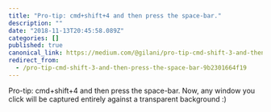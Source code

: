 ```yaml
---
title: "Pro-tip: cmd+shift+4 and then press the space-bar."
description: ""
date: "2018-11-13T20:45:58.089Z"
categories: []
published: true
canonical_link: https://medium.com/@gilani/pro-tip-cmd-shift-3-and-then-press-the-space-bar-9b2301664f19
redirect_from:
  - /pro-tip-cmd-shift-3-and-then-press-the-space-bar-9b2301664f19
---
```


Pro-tip: cmd+shift+4 and then press the space-bar. Now, any window you click will be captured entirely against a transparent background :)
